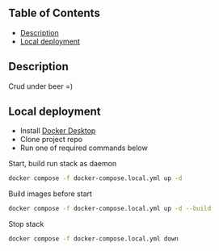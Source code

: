 ## Table of Contents
- [Description](#description)
- [Local deployment](#local-deployment)

## Description
Crud under beer =)

## Local deployment
- Install [Docker Desktop](https://www.docker.com/products/docker-desktop/)
- Clone project repo
- Run one of required commands below

Start, build run stack as daemon
```bash
docker compose -f docker-compose.local.yml up -d
```

Build images before start
```bash
docker compose -f docker-compose.local.yml up -d --build
```

Stop stack
```bash
docker compose -f docker-compose.local.yml down
```